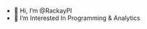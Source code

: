 - 👋 Hi, I’m @RackayPI
- 👀 I’m Interested In Programming & Analytics
<!---
RackayPI/RackayPI is a ✨ special ✨ repository because its `README.md` (this file) appears on your GitHub profile.
You can click the Preview link to take a look at your changes.
--->
